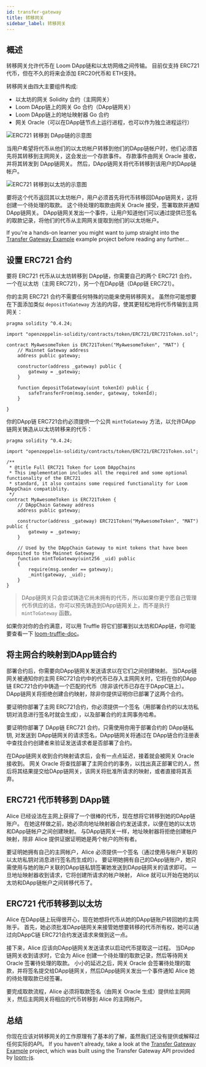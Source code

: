 ```yaml
---
id: transfer-gateway
title: 转移网关
sidebar_label: 转移网关
---
```

## 概述

转移网关允许代币在 Loom DApp链和以太坊网络之间传输。 目前仅支持 ERC721代币，但在不久的将来会添加 ERC20代币和 ETH支持。

转移网关由四大主要组件构成:

- 以太坊的网关 Solidity 合约（主网网关）
- Loom DApp链上的网关 Go 合约（DApp链网关）
- Loom DApp链上的地址映射器 Go 合约
- 网关 Oracle（可以在DApp链节点上运行进程，也可以作为独立进程运行）

![ERC721 转移到 DApp链的示意图](/developers/docs/img/transfer-gateway-erc721-to-dappchain.png)

当用户希望将代币从他们的以太坊帐户转移到他们的DApp链帐户时，他们必须首先将其转移到主网网关，这会发出一个存款事件。 存款事件由网关 Oracle 接收，并将其转发到 DApp链网关。 然后，DApp链网关将代币转移到该用户的DApp链帐户。

![ERC721 转移到以太坊的示意图](/developers/docs/img/transfer-gateway-erc721-to-ethereum.png)

要将这个代币返回其以太坊帐户，用户必须首先将代币转移回DApp链网关，这将创建一个待处理的取款。 这个待处理的取款由网关 Oracle 接受，签署取款并通知DApp链网关。 DApp链网关发出一个事件，让用户知道他们可以通过提供已签名的取款记录，将他们的代币从主网网关提取到他们的以太坊帐户。

If you're a hands-on learner you might want to jump straight into the [Transfer Gateway Example](https://github.com/loomnetwork/transfer-gateway-example) example project before reading any further...

## 设置 ERC721 合约

要将 ERC721 代币从以太坊转移到 DApp链，你需要自己的两个 ERC721 合约，一个在以太坊（主网 ERC721），另一个在DApp链（DApp链 ERC721）。

你的主网 ERC721 合约不需要任何特殊的功能来使用转移网关。 虽然你可能想要在下面添加类似 `depositToGateway` 方法的内容，使其更轻松地将代币传输到主网网关：

```solidity
pragma solidity ^0.4.24;

import "openzeppelin-solidity/contracts/token/ERC721/ERC721Token.sol";

contract MyAwesomeToken is ERC721Token("MyAwesomeToken", "MAT") {
    // Mainnet Gateway address
    address public gateway;

    constructor(address _gateway) public {
        gateway = _gateway;
    }

    function depositToGateway(uint tokenId) public {
        safeTransferFrom(msg.sender, gateway, tokenId);
    }

}
```

你的DApp链 ERC721合约必须提供一个公共 `mintToGateway` 方法，以允许DApp链网关铸造从以太坊转移来的代币：

```solidity
pragma solidity ^0.4.24;

import "openzeppelin-solidity/contracts/token/ERC721/ERC721Token.sol";

/**
 * @title Full ERC721 Token for Loom DAppChains
 * This implementation includes all the required and some optional functionality of the ERC721
 * standard, it also contains some required functionality for Loom DAppChain compatiblity.
 */
contract MyAwesomeToken is ERC721Token {
    // DAppChain Gateway address
    address public gateway;

    constructor(address _gateway) ERC721Token("MyAwesomeToken", "MAT") public {
        gateway = _gateway;
    }

    // Used by the DAppChain Gateway to mint tokens that have been deposited to the Mainnet Gateway
    function mintToGateway(uint256 _uid) public
    {
        require(msg.sender == gateway);
        _mint(gateway, _uid);
    }
}
```

> DApp链网关只会尝试铸造它尚未拥有的代币，所以如果你更宁愿自己管理代币供应的话，你可以预先铸造到DApp链网关上，而不是执行 `mintToGateway` 函数。

如果你对你的合约满意，可以用 Truffle 将它们部署到以太坊和DApp链，你可能要查看一下 [loom-truffle-doc](web3js-loom-provider-truffle.html)。

## 将主网合约映射到DApp链合约

部署合约后，你需要向DApp链网关发送请求以在它们之间创建映射。 当DApp链网关被通知你的主网 ERC721合约中的代币已存入主网网关时，它将在你的DApp链 ERC721合约中铸造一个匹配的代币（除非该代币已存在于DAppC链上）。 DApp链网关将拒绝创建合约映射，除非你提供证明你已部署了这两个合约。

要证明你部署了主网 ERC721合约，你必须提供一个签名（用部署合约的以太坊私钥对消息进行签名时就会生成），以及部署合约的主网事务哈希。

要证明你部署了 DApp链 ERC721 合约，只需使用你用于部署合约的 DApp链私钥, 对发送到 DApp链网关的请求签名，DApp链网关将通过在 DApp链合约注册表中查找合约创建者来验证发送请求者是否部署了合约。

在DApp链网关收到合约映射请求后，会有一点点延迟，接着就会被网关 Oracle 接收到。 网关 Oracle 将查找部署了主网合约的事务，以找出真正部署它的人，然后将其结果提交给DApp链网关，该网关将批准所请求的映射，或者直接将其丢弃。

## ERC721 代币转移到 DApp链

Alice 已经设法在主网上获得了一个很棒的代币，现在想将它转移到她的DApp链账户。 在她这样做之前，她必须向地址映射器合约发送请求，以便在她的以太坊和DApp链帐户之间创建映射。 与DApp链网关一样，地址映射器将拒绝创建帐户映射，除非 Alice 提供证据证明她是两个帐户的所有者。

要证明她拥有自己的主网帐户，Alice 必须提供一个签名（通过使用与帐户关联的以太坊私钥对消息进行签名而生成的）。 要证明她拥有自己的DApp链账户，她只需使用与她的账户关联的DApp链私钥签署她发送到DApp链网关的请求即可。 一旦地址映射器收到请求，它将创建所请求的帐户映射， Alice 就可以开始在她的以太坊和DApp链帐户之间转移代币了。

## ERC721 代币转移到以太坊

Alice 在DApp链上玩得很开心，现在她想将代币从她的DApp链账户转回她的主网账乎。 首先，她必须批准DApp链网关来接管她想要转移的代币所有权，她可以通过向DAppC链 ERC721合约发送请求来做到这一点。

接下来，Alice 应该向DApp链网关发送请求以启动代币提取这一过程。 当DApp链网关收到请求时，它会为 Alice 创建一个待处理的取款记录，然后等待网关 Oracle 签署待处理的取款。 小小的延迟之后，网关 Oracle 会签署待处理的取款，并将签名提交给DApp链网关，然后DApp链网关发出一个事件通知 Alice 她的待处理取款已经签署。

要完成取款流程，Alice 必须将取款签名（由网关 Oracle 生成）提供给主网网关，然后主网网关将相应的代币转移到 Alice 的主网帐户。

## 总结

你现在应该对转移网关的工作原理有了基本的了解，虽然我们还没有提供或解释过任何实际的API。 If you haven't already, take a look at the [Transfer Gateway Example](https://github.com/loomnetwork/transfer-gateway-example) project, which was built using the Transfer Gateway API provided by [loom-js](https://github.com/loomnetwork/loom-js).